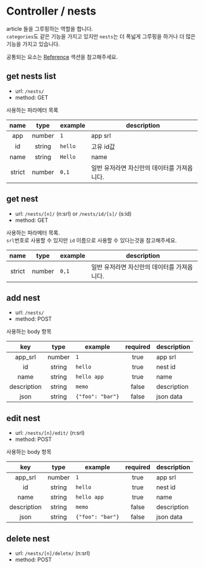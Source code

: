 # Controller / nests

article 들을 그루핑하는 역할을 합니다.  
`categories`도 같은 기능을 가지고 있지만 `nests`는 더 폭넓게 그루핑을 하거나 더 많은 기능을 가지고 있습니다.

공통되는 요소는 [Reference](https://github.com/redgoose-dev/goose-api/tree/master/controller#reference) 섹션을 참고해주세요.


## get nests list

- url: `/nests/`
- method: GET

사용하는 파라메터 목록

| name | type | example | description |
|:----:|:----:|---------|-------------|
| app | number | `1` | app srl |
| id | string | `hello` | 고유 id값 |
| name | string | `Hello` | name |
| strict | number | `0,1` | 일반 유저라면 자신만의 데이터를 가져옵니다. |


## get nest

- url: `/nests/[n]/` (n:srl) or `/nests/id/[s]/` (s:id)
- method: GET

사용하는 파라메터 목록.  
`srl`번호로 사용할 수 있지만 `id` 이름으로 사용할 수 있다는것을 참고해주세요.

| name | type | example | description |
|:----:|:----:|---------|-------------|
| strict | number | `0,1` | 일반 유저라면 자신만의 데이터를 가져옵니다. |


## add nest

- url: `/nests/`
- method: POST

사용하는 body 항목

| key | type | example | required | description |
|:---:|:----:|---------|:--------:|-------------|
| app_srl | number | `1` | true | app srl |
| id | string | `hello` | true | nest id |
| name | string | `hello app` | true | name |
| description | string | `memo` | false | description |
| json | string | `{"foo": "bar"}` | false | json data |


## edit nest

- url: `/nests/[n]/edit/` (n:srl)
- method: POST

사용하는 body 항목

| key | type | example | required | description |
|:---:|:----:|---------|:--------:|-------------|
| app_srl | number | `1` | true | app srl |
| id | string | `hello` | true | nest id |
| name | string | `hello app` | true | name |
| description | string | `memo` | false | description |
| json | string | `{"foo": "bar"}` | false | json data |


## delete nest

- url: `/nests/[n]/delete/` (n:srl)
- method: POST
